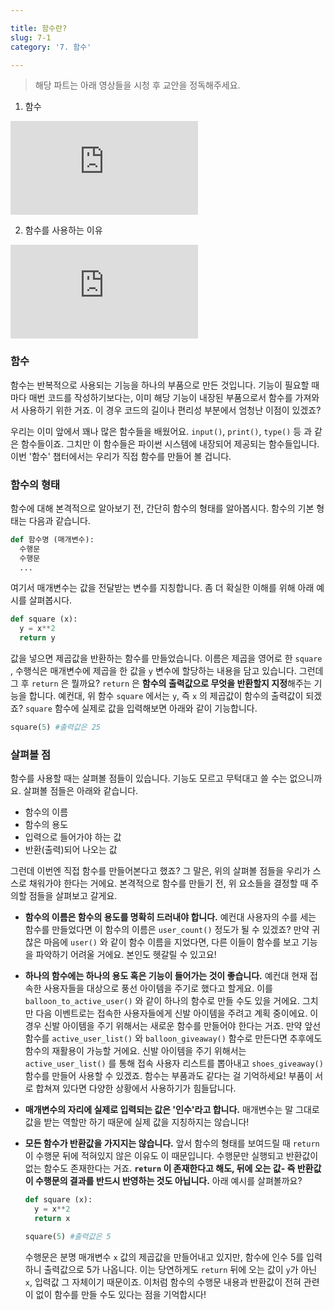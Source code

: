 ```yaml
---

title: 함수란?
slug: 7-1
category: '7. 함수'

---
```


> 해당 파트는 아래 영상들을 시청 후 교안을 정독해주세요.

1. 함수

<iframe class="w-full" style="aspect-ratio: 16 / 9;" src="https://www.youtube.com/embed/SndQ4sG4qek" title="YouTube video player" frameborder="0" allow="accelerometer; autoplay; clipboard-write; encrypted-media; gyroscope; picture-in-picture" allowfullscreen></iframe>

2. 함수를 사용하는 이유

<iframe class="w-full" style="aspect-ratio: 16 / 9;" src="https://www.youtube.com/embed/V8bodX3iPB4" title="YouTube video player" frameborder="0" allow="accelerometer; autoplay; clipboard-write; encrypted-media; gyroscope; picture-in-picture" allowfullscreen></iframe>

### 함수



함수는 반복적으로 사용되는 기능을 하나의 부품으로 만든 것입니다. 기능이 필요할 때마다 매번 코드를 작성하기보다는, 이미 해당 기능이 내장된 부품으로서 함수를 가져와서 사용하기 위한 거죠. 이 경우 코드의 길이나 편리성 부분에서 엄청난 이점이 있겠죠?



우리는 이미 앞에서 꽤나 많은 함수들을 배웠어요. `input()`, `print()`, `type()`  등 과 같은 함수들이죠. 그치만 이 함수들은 파이썬 시스템에 내장되어 제공되는 함수들입니다. 이번 '함수' 챕터에서는 우리가 직접 함수를 만들어 볼 겁니다.

### 함수의 형태

함수에 대해 본격적으로 알아보기 전, 간단히 함수의 형태를 알아봅시다. 함수의 기본 형태는 다음과 같습니다.

```python
def 함수명 (매개변수):
  수행문
  수행문
  ...
```

여기서 매개변수는 값을 전달받는 변수를 지칭합니다. 좀 더 확실한 이해를 위해 아래 예시를 살펴봅시다.

```python
def square (x):
  y = x**2
  return y
```

값을 넣으면 제곱값을 반환하는 함수를 만들었습니다. 이름은 제곱을 영어로 한  `square` , 수행식은 매개변수에 제곱을 한 값을 `y` 변수에 할당하는 내용을 담고 있습니다. 그런데 그 후 `return` 은 뭘까요? `return` 은 **함수의 출력값으로 무엇을 반환할지 지정**해주는 기능을 합니다. 예컨대, 위 함수 `square` 에서는  `y`, 즉 `x` 의 제곱값이 함수의 출력값이 되겠죠? `square` 함수에 실제로 값을 입력해보면 아래와 같이 기능합니다.

```python
square(5) #출력값은 25
```


### 살펴볼 점

함수를 사용할 때는 살펴볼 점들이 있습니다. 기능도 모르고 무턱대고 쓸 수는 없으니까요. 살펴볼 점들은 아래와 같습니다.

- 함수의 이름
- 함수의 용도
- 입력으로 들어가야 하는 값
- 반환(출력)되어 나오는 값

그런데 이번엔 직접 함수를 만들어본다고 했죠? 그 말은, 위의 살펴볼 점들을 우리가 스스로 채워가야 한다는 거에요. 본격적으로 함수를 만들기 전, 위 요소들을 결정할 때 주의할 점들을 살펴보고 갈게요.


- **함수의 이름은 함수의 용도를 명확히 드러내야 합니다.** 예컨대 사용자의 수를 세는 함수를 만들었다면 이 함수의 이름은 `user_count()` 정도가 될 수 있겠죠? 만약 귀찮은 마음에 `user()` 와 같이 함수 이름을 지었다면, 다른 이들이 함수를 보고 기능을 파악하기 어려울 거에요. 본인도 헷갈릴 수 있고요!

- **하나의 함수에는 하나의 용도 혹은 기능이 들어가는 것이 좋습니다.** 예컨대 현재 접속한 사용자들을 대상으로 풍선 아이템을 주기로 했다고 할게요. 이를 `balloon_to_active_user()` 와 같이 하나의 함수로 만들 수도 있을 거에요. 그치만 다음 이벤트로는 접속한 사용자들에게 신발 아이템을 주려고 계획 중이에요. 이 경우 신발 아이템을 주기 위해서는 새로운 함수를 만들어야 한다는 거죠. 만약 앞선 함수를 `active_user_list()` 와 `balloon_giveaway()` 함수로 만든다면 추후에도 함수의 재활용이 가능할 거에요. 신발 아이템을 주기 위해서는 `active_user_list()` 를 통해 접속 사용자 리스트를 뽑아내고 `shoes_giveaway()`  함수를 만들어 사용할 수 있겠죠. 함수는 부품과도 같다는 걸 기억하세요! 부품이 서로 합쳐져 있다면 다양한 상황에서 사용하기가 힘들답니다.

- **매개변수의 자리에 실제로 입력되는 값은 '인수'라고 합니다.** 매개변수는 말 그대로 값을 받는 역할만 하기 때문에 실제 값을 지칭하지는 않습니다!

- **모든 함수가 반환값을 가지지는 않습니다.** 앞서 함수의 형태를 보여드릴 때 `return` 이 수행문 뒤에 적혀있지 않은 이유도 이 때문입니다. 수행문만 실행되고 반환값이 없는 함수도 존재한다는 거죠. **`return` 이 존재한다고 해도, 뒤에 오는 값- 즉 반환값이 수행문의 결과를 반드시 반영하는 것도 아닙니다.** 아래 예시를 살펴볼까요?

  ```python
  def square (x):
    y = x**2
    return x
  
  square(5) #출력값은 5
  ```

  수행문은 분명 매개변수 `x` 값의 제곱값을 만들어내고 있지만, 함수에 인수 5를 입력하니 출력값으로 5가 나옵니다. 이는 당연하게도 `return` 뒤에 오는 값이 `y`가 아닌 `x`, 입력값 그 자체이기 때문이죠. 이처럼 함수의 수행문 내용과 반환값이 전혀 관련이 없이 함수를 만들 수도 있다는 점을 기억합시다!


